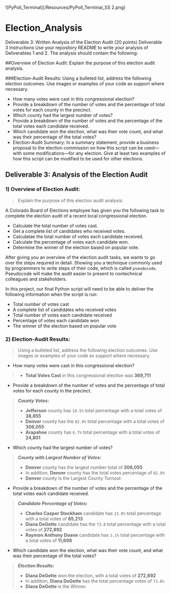 ![PyPoll_Terminal](/Resources/PyPoll_Terminal_SS 2.png)


# Election_Analysis

Deliverable 3: Written Analysis of the Election Audit (20 points)
Deliverable 3 Instructions
Use your repository README to write your analysis of Deliverables 1 and 2. The analysis should contain the following:

##Overview of Election Audit: Explain the purpose of this election audit analysis.

###Election-Audit Results: Using a bulleted list, address the following election outcomes. Use images or examples of your code as support where necessary.

* How many votes were cast in this congressional election?
* Provide a breakdown of the number of votes and the percentage of total votes for each county in the precinct.
* Which county had the largest number of votes?
* Provide a breakdown of the number of votes and the percentage of the total votes each candidate received.
* Which candidate won the election, what was their vote count, and what was their percentage of the total votes?
* Election-Audit Summary: In a summary statement, provide a business proposal to the election commission on how this script can be used—with some modifications—for any election. Give at least two examples of how this script can be modified to be used for other elections.

## Deliverable 3: Analysis of the Election Audit
### 1) Overview of Election Audit:
> Explain the purpose of this election audit analysis:

A Colorado Board of Elections employee has given you the following task to complete the election audit of a recent local congressional election.

* Calculate the total number of votes cast.
* Get a complete list of candidates who received votes.
* Calculatae the total number of votes each candidate received.
* Calculate the percentage of votes each candidate won.
* Determine the winner of the election based on popular vote.

After giving you an overview of the election audit tasks, we wants to go over the steps required in detail. Showing you a technique commonly used by programmers to write steps of their code, which is called `pseudocode`. Pseudocode will make the audit easier to present to nontechnical colleagues and stakeholders.

In this project, our final Python script will need to be able to deliver the following information when the script is run:

* Total number of votes cast
* A complete list of candidates who received votes
* Total number of votes each candidate received
* Percentage of votes each candidate won
* The winner of the election based on popular vote


### 2) Election-Audit Results:
> Using a bulleted list, address the following election outcomes. Use images or examples of your code as support where necessary.

* How many votes were cast in this congressional election?

> - **Total Votes Cast** in this congressional election was **369,711** 

* Provide a breakdown of the number of votes and the percentage of total votes for each county in the precinct.
> ***County Votes:***
> - **Jefferson** county has `10.5%` total percentage with a total votes of **38,855**
> - **Denver** county has the `82.8%` total percentage with a total votes of **306,055**
> - **Arapahoe** county has `6.7%` total percentage with a total votes of **24,801**

* Which county had the largest number of votes?
> ***County with Largest Number of Votes:***
> - **Denver** county has the largest number total of **306,055**
> - In addition, **Denver** county has the total votes percentage of `82.8%`  
> - **Denver** county is the Largest County Turnout

* Provide a breakdown of the number of votes and the percentage of the total votes each candidate received.
> ***Candidate Percentage of Votes:***
> - **Charles Casper Stockham** candidate has `23.0%` total percentage with a total votes of **85,213**
> - **Diana DeGette** candidate has the `73.8` total percentage with a total votes of **272,892**
> - **Raymon Anthony Doane** candidate has `3.1%` total percentage with a total votes of **11,606**

* Which candidate won the election, what was their vote count, and what was their percentage of the total votes?
> ***Election Results:***
> - **Diana DeGette** won the election, with a total votes of **272,892**
> - In addition, **Diana DeGette** has the total percentage votes of `73.8%`  
> - **Diana DeGette** is the Winner.
